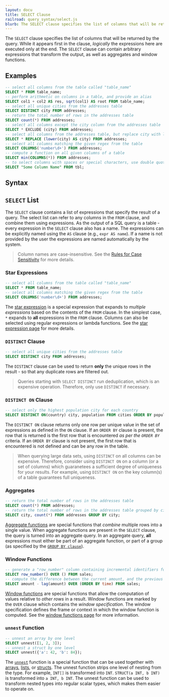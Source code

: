 ```yaml
---
layout: docu
title: SELECT Clause
railroad: query_syntax/select.js
blurb: The SELECT clause specifies the list of columns that will be returned by the query.
---
```


The `SELECT` clause specifies the list of columns that will be returned by the query. While it appears first in the clause, *logically* the expressions here are executed only at the end. The `SELECT` clause can contain arbitrary expressions that transform the output, as well as aggregates and window functions.

## Examples

```sql
-- select all columns from the table called "table_name"
SELECT * FROM table_name;
-- perform arithmetic on columns in a table, and provide an alias
SELECT col1 + col2 AS res, sqrt(col1) AS root FROM table_name;
-- select all unique cities from the addresses table
SELECT DISTINCT city FROM addresses;
-- return the total number of rows in the addresses table
SELECT count(*) FROM addresses;
-- select all columns except the city column from the addresses table
SELECT * EXCLUDE (city) FROM addresses;
-- select all columns from the addresses table, but replace city with lower(city)
SELECT * REPLACE (lower(city) AS city) FROM addresses;
-- select all columns matching the given regex from the table
SELECT COLUMNS('number\d+') FROM addresses;
-- compute a function on all given columns of a table
SELECT min(COLUMNS(*)) FROM addresses;
-- to select columns with spaces or special characters, use double quotes
SELECT "Some Column Name" FROM tbl;
```

## Syntax

<div id="rrdiagram"></div>

## `SELECT` List

The `SELECT` clause contains a list of expressions that specify the result of a query. The select list can refer to any columns in the `FROM` clause, and combine them using expressions. As the output of a SQL query is a table - every expression in the `SELECT` clause also has a name. The expressions can be explicitly named using the `AS` clause (e.g., `expr AS name`). If a name is not provided by the user the expressions are named automatically by the system.

> Column names are case-insensitive. See the [Rules for Case Sensitivity](../keywords-and-identifiers.md#rules-for-case-sensitivity) for more details.

### Star Expressions

```sql
-- select all columns from the table called "table_name"
SELECT * FROM table_name;
-- select all columns matching the given regex from the table
SELECT COLUMNS('number\d+') FROM addresses;
```

The [star expression](../expressions/star) is a special expression that expands to *multiple expressions* based on the contents of the `FROM` clause. In the simplest case, `*` expands to **all** expressions in the `FROM` clause. Columns can also be selected using regular expressions or lambda functions. See the [star expression page](../expressions/star) for more details.

### `DISTINCT` Clause

```sql
-- select all unique cities from the addresses table
SELECT DISTINCT city FROM addresses;
```

The `DISTINCT` clause can be used to return **only** the unique rows in the result - so that any duplicate rows are filtered out.

> Queries starting with `SELECT DISTINCT` run deduplication, which is an expensive operation. Therefore, only use `DISTINCT` if necessary.

### `DISTINCT ON` Clause

```sql
-- select only the highest population city for each country
SELECT DISTINCT ON(country) city, population FROM cities ORDER BY population DESC;
```

The `DISTINCT ON` clause returns only one row per unique value in the set of expressions as defined in the `ON` clause. If an `ORDER BY` clause is present, the row that is returned is the first row that is encountered *as per the `ORDER BY`* criteria. If an `ORDER BY` clause is not present, the first row that is encountered is not defined and can be any row in the table.

> When querying large data sets, using `DISTINCT` on all columns can be expensive. Therefore, consider using `DISTINCT ON` on a column (or a set of columns) which guaranetees a sufficient degree of uniqueness for your results. For example, using `DISTINCT ON` on the key column(s) of a table guarantees full uniqueness.

### Aggregates

```sql
-- return the total number of rows in the addresses table
SELECT count(*) FROM addresses;
-- return the total number of rows in the addresses table grouped by city
SELECT city, count(*) FROM addresses GROUP BY city;
```

[Aggregate functions](../aggregates) are special functions that *combine* multiple rows into a single value. When aggregate functions are present in the `SELECT` clause, the query is turned into an aggregate query. In an aggregate query, **all** expressions must either be part of an aggregate function, or part of a group (as specified by the [`GROUP BY clause`](groupby)).

### Window Functions

```sql
-- generate a "row_number" column containing incremental identifiers for each row
SELECT row_number() OVER () FROM sales;
-- compute the difference between the current amount, and the previous amount, by order of time
SELECT amount - lag(amount) OVER (ORDER BY time) FROM sales;
```

[Window functions](../window_functions) are special functions that allow the computation of values relative to *other rows* in a result. Window functions are marked by the `OVER` clause which contains the *window specification*. The window specification defines the frame or context in which the window function is computed. See the [window functions page](../window_functions) for more information.

### `unnest` Function

```sql
-- unnest an array by one level
SELECT unnest([1, 2, 3]);
-- unnest a struct by one level
SELECT unnest({'a': 42, 'b': 84});
```

The [`unnest`](unnest) function is a special function that can be used together with [arrays](../data_types/array), [lists](../data_types/list), or [structs](../data_types/struct). The unnest function strips one level of nesting from the type. For example, `INT[]` is transformed into `INT`. `STRUCT(a INT, b INT)` is transformed into `a INT, b INT`. The unnest function can be used to transform nested types into regular scalar types, which makes them easier to operate on.

